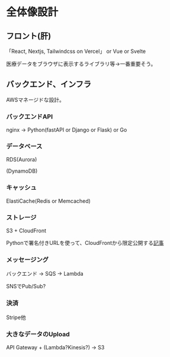 # 全体像設計

## フロント(肝)
「React, Nextjs, Tailwindcss on Vercel」 or Vue or Svelte

医療データをブラウザに表示するライブラリ等→一番重要そう。

## バックエンド、インフラ
AWSマネージドな設計。
### バックエンドAPI
nginx → Python(fastAPI or Django or Flask) or Go

### データベース
RDS(Aurora)

(DynamoDB)

### キャッシュ
ElastiCache(Redis or Memcached)

### ストレージ
S3 + CloudFront

Pythonで署名付きURLを使って、CloudFrontから限定公開する[記事](https://dev.classmethod.jp/articles/cloudfront-signed-url-and-cookie-using-python/)

### メッセージング
バックエンド → SQS → Lambda

SNSでPub/Sub?

### 決済
Stripe他

### 大きなデータのUpload
API Gateway + (Lambda?Kinesis?) → S3
